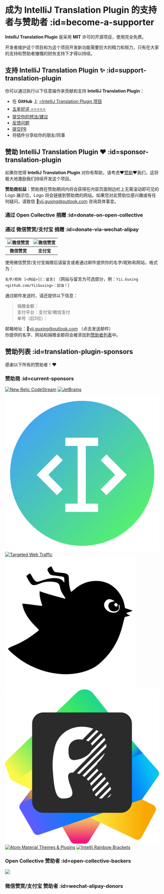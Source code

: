 # 成为 IntelliJ Translation Plugin 的支持者与赞助者 :id=become-a-supporter

**IntelliJ Translation Plugin** 是采用 **MIT** 许可的开源项目，使用完全免费。

开发者维护这个项目和为这个项目开发新功能需要巨大的精力和努力，只有在大家的支持和赞助者慷慨的财务支持下才得以持续。

## 支持 IntelliJ Translation Plugin ✨ :id=support-translation-plugin

你可以通过执行以下任意操作来贡献和支持 **IntelliJ Translation Plugin**：

- 在 **GitHub** 上 [⭐️IntelliJ Translation Plugin 项目](https://github.com/YiiGuxing/TranslationPlugin)
- [五星好评 ⭐️⭐️⭐️⭐️⭐️](https://plugins.jetbrains.com/plugin/8579-translation/reviews)
- [提交你的想法/建议](https://github.com/YiiGuxing/TranslationPlugin/discussions/categories/ideas)
- [反馈问题](https://github.com/YiiGuxing/TranslationPlugin/issues/new/choose)
- [提交PR](https://github.com/YiiGuxing/TranslationPlugin)
- 将插件分享给你的朋友/同事

## 赞助 IntelliJ Translation Plugin ❤️ :id=sponsor-translation-plugin

如果你觉得 **IntelliJ Translation Plugin** 对你有帮助，请考虑❤️[赞助](#sponsor-translation-plugin)❤️我们，这将极大地激励我们持续开发这个项目。

**赞助商权益**：赞助商在赞助期间内将会获得在内容页面侧边栏上无需滚动即可见的 Logo 展示位，Logo 将会链接到赞助商的网站。如果您对此赞助位感兴趣或有任何疑问，请致信 📨[yii.guxing@outlook.com](mailto:yii.guxing@outlook.com?subject=Sponsorship%20Consulting) 咨询具体事宜。

### 通过 Open Collective 捐赠 :id=donate-on-open-collective

<a class="open-collective-donate-button" rel="noopener noreferrer" href="https://opencollective.com/translation-plugin/donate" target="_blank">
<div class="button--bg"></div>
</a>


### 通过 微信赞赏/支付宝 捐赠 :id=donate-via-wechat-alipay

<div class="donate-qr-code">

| ![微信赞赏](/img/donating_wechat_pay.svg) | ![微信赞赏](/img/donating_alipay.svg) |
|:-------------------------------------:|:---------------------------------:|
|               **微信赞赏**                |              **支付宝**              |

</div>

使用微信赞赏/支付宝捐赠后请留言或者通过邮件提供你的名字/昵称和网站，格式为：

`名字/昵称 [<网站>][：留言]` （网站与留言为可选部分，例：`Yii.Guxing <github.com/YiiGuxing>：加油！`）

通过邮件发送时，请还提供以下信息：
> 捐赠金额：  
> 支付平台：支付宝/微信支付  
> 单号（后5位）：

邮箱地址：📨[yii.guxing@outlook.com](mailto:yii.guxing@outlook.com?subject=Donate&body=%E5%90%8D%E5%AD%97%2F%E6%98%B5%E7%A7%B0%3C%E7%BD%91%E7%AB%99%3E%EF%BC%9A%E6%82%A8%E7%9A%84%E7%95%99%E8%A8%80%0D%0D%E6%8D%90%E8%B5%A0%E9%87%91%E9%A2%9D%EF%BC%9A%0D%E6%94%AF%E4%BB%98%E5%B9%B3%E5%8F%B0%EF%BC%9A%E6%94%AF%E4%BB%98%E5%AE%9D%2F%E5%BE%AE%E4%BF%A1%E6%94%AF%E4%BB%98%0D%E5%8D%95%E5%8F%B7%EF%BC%88%E5%90%8E5%E4%BD%8D%EF%BC%89%EF%BC%9A%0D%0D)
（点击发送邮件）  
你提供的名字、网站和捐赠金额将会被添加到[赞助者列表](#wechat-alipay-donors)中。

## 赞助列表 :id=translation-plugin-sponsors

感谢以下所有的赞助者！❤️

### 赞助商 :id=current-sponsors

<div class="sponsors gold">

[<!-- $2000.00,2020/05/22 -->![New Relic CodeStream](/img/sponsor_new_relic_code_stream.svg)](https://sponsorlink.codestream.com/?utm_source=jbmarket&utm_campaign=translation&utm_medium=banner 'New Relic CodeStream')
[<!-- $696.00,2021/07/05 -->![JetBrains](/img/jetbrains.svg)](https://www.jetbrains.com/?from=TranslationPlugin 'JetBrains')

</div>
<div class="sponsors">

[<!-- ￥256.00,2025/02/11 -->![Smart Input Pro](/img/sponsor/logo_smart_input_pro.svg ':class=active')](https://xiaolvpuzi.cn/docs/smart-input-pro-doc.html?from=TranslationPlugin#/ 'Smart Input Pro')
[<!-- $200.00,2021/10/28 -->![Targeted Web Traffic](/img/sponsor_targeted_web_traffic.png)](https://www.targetedwebtraffic.com/?from=TranslationPlugin 'Targeted Web Traffic')
[<!-- ￥500.00,2024/05/20 -->![Mybatis Code Helper Pro](/img/sponsor/logo_mybatis_code_helper_pro.svg)](https://brucege.com/pay/view?code=fBp2YWB&utm_source=TranslationPlugin 'Mybatis Code Helper Pro')
[<!-- ￥500.00,2024/05/20 -->![Fast Request](/img/sponsor/logo_fast_request.svg)](https://api-buddy.com?utm_source=TranslationPlugin&utm_campaign=product 'Fast Request')
[<!-- $20.00,2022/04/01 -->![Atom Material Themes & Plugins](/img/sponsor_atom_material_themes.svg)](https://material-theme.com/?utm_source=opencollective&utm_medium=github&utm_campaign=translation-plugin 'Atom Material Themes & Plugins')
[<!-- $5.00,2023/01/01 -->![Intellij Rainbow Brackets](/img/sponsor_intellij_rainbow_brackets.svg)](https://github.com/izhangzhihao/intellij-rainbow-brackets 'Intellij Rainbow Brackets')

</div>

### Open Collective 赞助者 :id=open-collective-backers

[![](https://opencollective.com/translation-plugin/individuals.svg?width=900&button=false)](https://opencollective.com/translation-plugin/donate)

### 微信赞赏/支付宝 赞助者 :id=wechat-alipay-donors

<div class="wechat-alipay-donors"><script src="js/patrons.js" async></script></div>